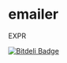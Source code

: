 emailer
=======

EXPR


[![Bitdeli Badge](https://d2weczhvl823v0.cloudfront.net/MostafaGazar/emailer/trend.png)](https://bitdeli.com/free "Bitdeli Badge")

